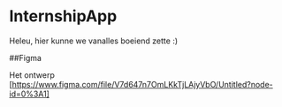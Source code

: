 # InternshipApp

Heleu, hier kunne we vanalles boeiend zette :)

##Figma

Het ontwerp [https://www.figma.com/file/V7d647n7OmLKkTjLAjyVbO/Untitled?node-id=0%3A1]
